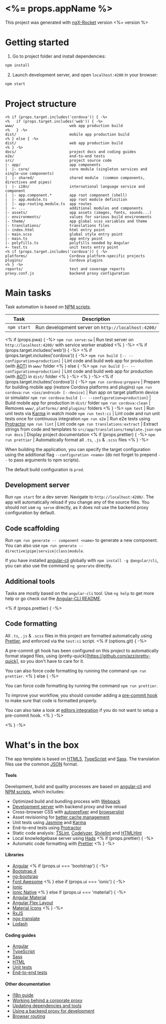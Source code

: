 # <%= props.appName %>

This project was generated with [ngX-Rocket](https://github.com/ngx-rocket/generator-ngx-rocket/)
version <%= version %>

# Getting started

1. Go to project folder and install dependencies:
 ```sh
 npm install
 ```

2. Launch development server, and open `localhost:4200` in your browser:
 ```sh
 npm start
 ```

# Project structure

```
<% if (props.target.includes('cordova')) { -%>
<%   if (props.target.includes('web')) { -%>
www/                         web app production build
<%   } -%>
dist/                        mobile app production build
<% } else { -%>
dist/                        web app production build
<% } -%>
docs/                        project docs and coding guides
e2e/                         end-to-end tests
src/                         project source code
|- app/                      app components
|  |- core/                  core module (singleton services and single-use components)
|  |- shared/                shared module  (common components, directives and pipes)
|  |- i18n/                  international language service and component
|  |- app.component.*        app root component (shell)
|  |- app.module.ts          app root module definition
|  |- app-routing.module.ts  app routes
|  +- ...                    additional modules and components
|- assets/                   app assets (images, fonts, sounds...)
|- environments/             values for various build environments
|- theme/                    app global scss variables and theme
|- translations/             translations files
|- index.html                html entry point
|- main.scss                 global style entry point
|- main.ts                   app entry point
|- polyfills.ts              polyfills needed by Angular
+- test.ts                   unit tests entry point
<% if (props.target.includes('cordova')) { -%>
platforms/                   Cordova platform-specific projects
plugins/                     Cordova plugins
<% } -%>
reports/                     test and coverage reports
proxy.conf.js                backend proxy configuration
```

# Main tasks

Task automation is based on [NPM scripts](https://docs.npmjs.com/misc/scripts).

Task                            | Description
--------------------------------|--------------------------------------------------------------------------------------
`npm start`                     | Run development server on `http://localhost:4200/`
<% if (props.pwa) { -%>
`npm run serve:sw`              | Run test server on `http://localhost:4200/` with service worker enabled
<% } -%>
<% if (props.target.includes('web')) { -%>
<%   if (props.target.includes('cordova')) { -%>
`npm run build [-- --configuration=production]` | Lint code and build web app for production (with [AOT](https://angular.io/guide/aot-compiler)) in `www/` folder
<%   } else { -%>
`npm run build [-- --configuration=production]` | Lint code and build web app for production (with [AOT](https://angular.io/guide/aot-compiler)) in `dist/` folder
<%   } -%>
<% } -%>
<% if (props.target.includes('cordova')) { -%>
`npm run cordova:prepare`       | Prepare for building mobile app (restore Cordova platforms and plugins)
`npm run cordova:run <ios/android> [--device]`          | Run app on target platform device or simulator
`npm run cordova:build [-- --configuration=production]` | Build mobile app for production in `dist/` folder
`npm run cordova:clean`         | Removes `www/`, `platforms/` and `plugins/` folders
<% } -%>
`npm test`                      | Run unit tests via [Karma](https://karma-runner.github.io) in watch mode
`npm run test:ci`               | Lint code and run unit tests once for continuous integration
`npm run e2e`                   | Run e2e tests using [Protractor](http://www.protractortest.org)
`npm run lint`                  | Lint code
`npm run translations:extract`  | Extract strings from code and templates to `src/app/translations/template.json`
`npm run docs`                  | Display project documentation
<% if (props.prettier) { -%>
`npm run prettier`              | Automatically format all `.ts`, `.js` & `.scss` files
<% } -%>

When building the application, you can specify the target configuration using the additional flag
`--configuration <name>` (do not forget to prepend `--` to pass arguments to npm scripts).

The default build configuration is `prod`.

## Development server

Run `npm start` for a dev server. Navigate to `http://localhost:4200/`. The app will automatically reload if you change
any of the source files.
You should not use `ng serve` directly, as it does not use the backend proxy configuration by default.

## Code scaffolding

Run `npm run generate -- component <name>` to generate a new component. You can also use
`npm run generate -- directive|pipe|service|class|module`.

If you have installed [angular-cli](https://github.com/angular/angular-cli) globally with `npm install -g @angular/cli`,
you can also use the command `ng generate` directly.

## Additional tools

Tasks are mostly based on the `angular-cli` tool. Use `ng help` to get more help or go check out the
[Angular-CLI README](https://github.com/angular/angular-cli).

<% if (props.prettier) { -%>
## Code formatting

All `.ts`, `.js` & `.scss` files in this project are formatted automatically using [Prettier](https://prettier.io),
and enforced via the `test:ci` script.
<% if (options.git) { -%>

A pre-commit git hook has been configured on this project to automatically format staged files, using
(pretty-quick)[https://github.com/azz/pretty-quick], so you don't have to care for it.

You can also force code formatting by running the command `npm run prettier`.
<% } else { -%>

You can force code formatting by running the command `npm run prettier`.

To improve your workflow, you should consider adding a [pre-commit hook](https://prettier.io/docs/en/precommit.html)
to make sure that code is formatted properly. 

You can also take a look at [editors integration](https://prettier.io/docs/en/editors.html) if you do not want to
setup a pre-commit hook.
<% } -%>

<% } -%>
# What's in the box

The app template is based on [HTML5](http://whatwg.org/html), [TypeScript](http://www.typescriptlang.org) and
[Sass](http://sass-lang.com). The translation files use the common [JSON](http://www.json.org) format.

#### Tools

Development, build and quality processes are based on [angular-cli](https://github.com/angular/angular-cli) and
[NPM scripts](https://docs.npmjs.com/misc/scripts), which includes:

- Optimized build and bundling process with [Webpack](https://webpack.github.io)
- [Development server](https://webpack.github.io/docs/webpack-dev-server.html) with backend proxy and live reload
- Cross-browser CSS with [autoprefixer](https://github.com/postcss/autoprefixer) and
  [browserslist](https://github.com/ai/browserslist)
- Asset revisioning for [better cache management](https://webpack.github.io/docs/long-term-caching.html)
- Unit tests using [Jasmine](http://jasmine.github.io) and [Karma](https://karma-runner.github.io)
- End-to-end tests using [Protractor](https://github.com/angular/protractor)
- Static code analysis: [TSLint](https://github.com/palantir/tslint), [Codelyzer](https://github.com/mgechev/codelyzer),
  [Stylelint](http://stylelint.io) and [HTMLHint](http://htmlhint.com/)
- Local knowledgebase server using [Hads](https://github.com/sinedied/hads)
<% if (props.prettier) { -%>
- Automatic code formatting with [Prettier](https://prettier.io)
<% } -%>

#### Libraries

- [Angular](https://angular.io)
<% if (props.ui === 'bootstrap') { -%>
- [Bootstrap 4](https://getbootstrap.com)
- [ng-bootsrap](https://ng-bootstrap.github.io/)
- [Font Awesome](http://fontawesome.io)
<% } else if (props.ui === 'ionic') { -%>
- [Ionic](http://ionicframework.com)
- [Ionic Native](https://ionicframework.com/docs/native/)
<% } else if (props.ui === 'material') { -%>
- [Angular Material](https://material.angular.io)
- [Angular Flex Layout](https://github.com/angular/flex-layout)
- [Material Icons](https://material.io/icons/)
<% } -%>
- [RxJS](http://reactivex.io/rxjs)
- [ngx-translate](https://github.com/ngx-translate/core)
- [Lodash](https://lodash.com)

#### Coding guides

- [Angular](docs/coding-guides/angular.md)
- [TypeScript](docs/coding-guides/typescript.md)
- [Sass](docs/coding-guides/sass.md)
- [HTML](docs/coding-guides/html.md)
- [Unit tests](docs/coding-guides/unit-tests.md)
- [End-to-end tests](docs/coding-guides/e2e-tests.md)

#### Other documentation

- [I18n guide](docs/i18n.md)
- [Working behind a corporate proxy](docs/corporate-proxy.md)
- [Updating dependencies and tools](docs/updating.md)
- [Using a backend proxy for development](docs/backend-proxy.md)
- [Browser routing](docs/routing.md)
